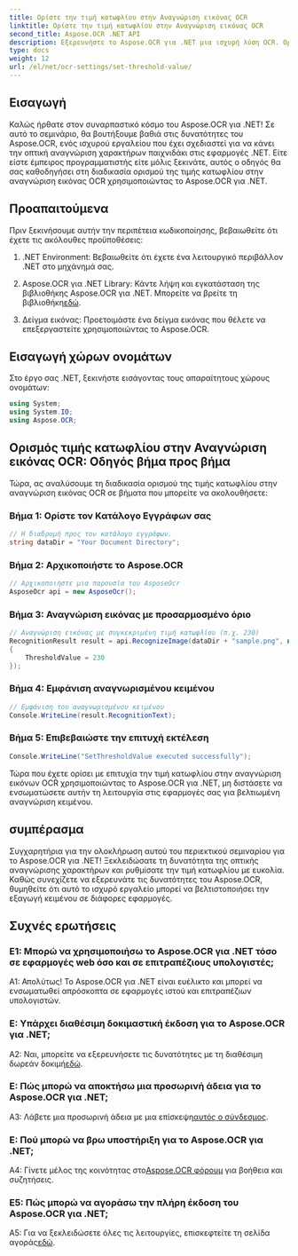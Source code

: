```yaml
---
title: Ορίστε την τιμή κατωφλίου στην Αναγνώριση εικόνας OCR
linktitle: Ορίστε την τιμή κατωφλίου στην Αναγνώριση εικόνας OCR
second_title: Aspose.OCR .NET API
description: Εξερευνήστε το Aspose.OCR για .NET μια ισχυρή λύση OCR. Ορίστε τις προσαρμοσμένες τιμές κατωφλίου χωρίς κόπο. Βελτιώστε την αναγνώριση κειμένου στις εφαρμογές σας.
type: docs
weight: 12
url: /el/net/ocr-settings/set-threshold-value/
---
```

## Εισαγωγή

Καλώς ήρθατε στον συναρπαστικό κόσμο του Aspose.OCR για .NET! Σε αυτό το σεμινάριο, θα βουτήξουμε βαθιά στις δυνατότητες του Aspose.OCR, ενός ισχυρού εργαλείου που έχει σχεδιαστεί για να κάνει την οπτική αναγνώριση χαρακτήρων παιχνιδάκι στις εφαρμογές .NET. Είτε είστε έμπειρος προγραμματιστής είτε μόλις ξεκινάτε, αυτός ο οδηγός θα σας καθοδηγήσει στη διαδικασία ορισμού της τιμής κατωφλίου στην αναγνώριση εικόνας OCR χρησιμοποιώντας το Aspose.OCR για .NET.

## Προαπαιτούμενα

Πριν ξεκινήσουμε αυτήν την περιπέτεια κωδικοποίησης, βεβαιωθείτε ότι έχετε τις ακόλουθες προϋποθέσεις:

1. .NET Environment: Βεβαιωθείτε ότι έχετε ένα λειτουργικό περιβάλλον .NET στο μηχάνημά σας.

2.  Aspose.OCR για .NET Library: Κάντε λήψη και εγκατάσταση της βιβλιοθήκης Aspose.OCR για .NET. Μπορείτε να βρείτε τη βιβλιοθήκη[εδώ](https://releases.aspose.com/ocr/net/).

3. Δείγμα εικόνας: Προετοιμάστε ένα δείγμα εικόνας που θέλετε να επεξεργαστείτε χρησιμοποιώντας το Aspose.OCR.

## Εισαγωγή χώρων ονομάτων

Στο έργο σας .NET, ξεκινήστε εισάγοντας τους απαραίτητους χώρους ονομάτων:

```csharp
using System;
using System.IO;
using Aspose.OCR;
```

## Ορισμός τιμής κατωφλίου στην Αναγνώριση εικόνας OCR: Οδηγός βήμα προς βήμα

Τώρα, ας αναλύσουμε τη διαδικασία ορισμού της τιμής κατωφλίου στην αναγνώριση εικόνας OCR σε βήματα που μπορείτε να ακολουθήσετε:

### Βήμα 1: Ορίστε τον Κατάλογο Εγγράφων σας

```csharp
// Η διαδρομή προς τον κατάλογο εγγράφων.
string dataDir = "Your Document Directory";
```

### Βήμα 2: Αρχικοποιήστε το Aspose.OCR

```csharp
// Αρχικοποιήστε μια παρουσία του AsposeOcr
AsposeOcr api = new AsposeOcr();
```

### Βήμα 3: Αναγνώριση εικόνας με προσαρμοσμένο όριο

```csharp
// Αναγνώριση εικόνας με συγκεκριμένη τιμή κατωφλίου (π.χ. 230)
RecognitionResult result = api.RecognizeImage(dataDir + "sample.png", new RecognitionSettings
{
    ThresholdValue = 230
});
```

### Βήμα 4: Εμφάνιση αναγνωρισμένου κειμένου

```csharp
// Εμφάνιση του αναγνωρισμένου κειμένου
Console.WriteLine(result.RecognitionText);
```

### Βήμα 5: Επιβεβαιώστε την επιτυχή εκτέλεση

```csharp
Console.WriteLine("SetThresholdValue executed successfully");
```

Τώρα που έχετε ορίσει με επιτυχία την τιμή κατωφλίου στην αναγνώριση εικόνων OCR χρησιμοποιώντας το Aspose.OCR για .NET, μη διστάσετε να ενσωματώσετε αυτήν τη λειτουργία στις εφαρμογές σας για βελτιωμένη αναγνώριση κειμένου.

## συμπέρασμα

Συγχαρητήρια για την ολοκλήρωση αυτού του περιεκτικού σεμιναρίου για το Aspose.OCR για .NET! Ξεκλειδώσατε τη δυνατότητα της οπτικής αναγνώρισης χαρακτήρων και ρυθμίσατε την τιμή κατωφλίου με ευκολία. Καθώς συνεχίζετε να εξερευνάτε τις δυνατότητες του Aspose.OCR, θυμηθείτε ότι αυτό το ισχυρό εργαλείο μπορεί να βελτιστοποιήσει την εξαγωγή κειμένου σε διάφορες εφαρμογές.

## Συχνές ερωτήσεις

### Ε1: Μπορώ να χρησιμοποιήσω το Aspose.OCR για .NET τόσο σε εφαρμογές web όσο και σε επιτραπέζιους υπολογιστές;

Α1: Απολύτως! Το Aspose.OCR για .NET είναι ευέλικτο και μπορεί να ενσωματωθεί απρόσκοπτα σε εφαρμογές ιστού και επιτραπέζιων υπολογιστών.

### Ε: Υπάρχει διαθέσιμη δοκιμαστική έκδοση για το Aspose.OCR για .NET;

 A2: Ναι, μπορείτε να εξερευνήσετε τις δυνατότητες με τη διαθέσιμη δωρεάν δοκιμή[εδώ](https://releases.aspose.com/).

### Ε: Πώς μπορώ να αποκτήσω μια προσωρινή άδεια για το Aspose.OCR για .NET;

 A3: Λάβετε μια προσωρινή άδεια με μια επίσκεψη[αυτός ο σύνδεσμος](https://purchase.aspose.com/temporary-license/).

### Ε: Πού μπορώ να βρω υποστήριξη για το Aspose.OCR για .NET;

 A4: Γίνετε μέλος της κοινότητας στο[Aspose.OCR φόρουμ](https://forum.aspose.com/c/ocr/16) για βοήθεια και συζητήσεις.

### Ε5: Πώς μπορώ να αγοράσω την πλήρη έκδοση του Aspose.OCR για .NET;

 A5: Για να ξεκλειδώσετε όλες τις λειτουργίες, επισκεφτείτε τη σελίδα αγοράς[εδώ](https://purchase.aspose.com/buy).